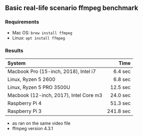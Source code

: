 ## Basic real-life scenario ffmpeg benchmark

### Requirements

* Mac OS: `brew install ffmpeg`  
* Linux: `apt install ffmpeg`

### Results

| System | Time |
| :--- | ---: |
| Macbook Pro (15-inch, 2018), Intel i7 | 6.4 sec |
| Linux, Ryzen 5 2600 | 6.8 sec |
| Linux, Ryzen 5 PRO 3500U | 12.5 sec |
| Macbook (12-inch, 2017), Intel Core m3 | 24.0 sec |
| Raspberry Pi 4 | 51.3 sec |
| Raspberry Pi 3 | 241.8 sec |

* as ran on the same video file
* ffmpeg version 4.3.1
